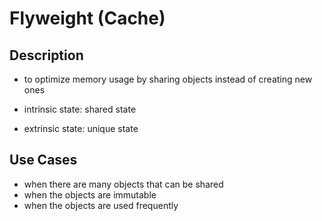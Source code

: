 # Flyweight (Cache)

## Description

- to optimize memory usage by sharing objects instead of creating new ones

- intrinsic state: shared state
- extrinsic state: unique state

## Use Cases

- when there are many objects that can be shared
- when the objects are immutable
- when the objects are used frequently
